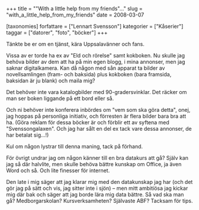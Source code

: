 +++
title = "\"With a little help from my friends\"..."
slug = "with_a_little_help_from_my_friends"
date = 2008-03-07

[taxonomies]
forfattare = ["Lennart Svensson"]
kategorier = ["Kåserier"]
taggar = ["datorer", "foto", "böcker"]
+++

Tänkte be er om en tjänst, kära Uppsalavänner och fans.

Vissa av er torde ha ex av "Eld och rörelse" samt kokboken. Nu skulle jag behöva bilder av dem att ha på min egen blogg, i mina annonser, men jag saknar digitalkamera. Kan då någon med sån apparat ta bilder av novellsamlingen (fram- och baksida) plus kokboken (bara framsida, baksidan är ju blank) och maila mig?

Det behöver inte vara katalogbilder med 90-gradersvinklar. Det räcker om man ser boken liggande på ett bord eller så.

Och ni behöver inte konferera inbördes om "vem som ska göra detta", onej, jag hoppas på personliga initiativ, och förresten är flera bilder bara bra att ha. (Göra reklam för dessa böcker är och förblir ett av syftena med "Svenssongalaxen". Och jag har sålt en del ex tack vare dessa annonser, de har betalat sig...!)

Kul om någon lystrar till denna maning, tack på förhand.

För övrigt undrar jag om någon känner till en bra datakurs att gå? Själv kan jag så där halvlite, men skulle behöva bättre kunskap om Office, ja även Word och så. Och lite finesser för internet.

Den late i mig säger att jag klarar mig med den datakunskap jag har (och det gör jag på sätt och vis, jag sitter inte i sjön) – men mitt ambitiösa jag kickar mig där bak och säger att jag borde lära mig data bättre. Så vad ska man gå? Medborgarskolan? Kursverksamheten? Självaste ABF? Tacksam för tips.
